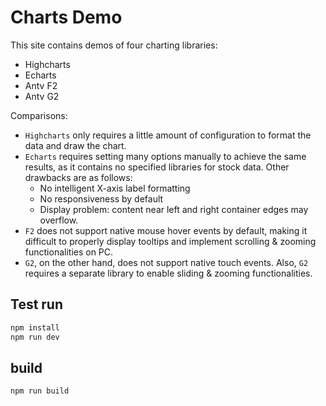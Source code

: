 # Charts Demo

This site contains demos of four charting libraries:

* Highcharts
* Echarts
* Antv F2
* Antv G2

Comparisons:

- `Highcharts` only requires a little amount of configuration to format the data and draw the chart.
- `Echarts` requires setting many options manually to achieve the same results, as it contains no specified libraries for stock data. Other drawbacks are as follows:
  - No intelligent X-axis label formatting
  - No responsiveness by default
  - Display problem: content near left and right container edges may overflow.
- `F2` does not support native mouse hover events by default, making it difficult to properly display tooltips and implement scrolling & zooming functionalities on PC.
- `G2`, on the other hand, does not support native touch events. Also, `G2` requires a separate library to enable sliding & zooming functionalities.
## Test run

```bash
npm install
npm run dev
```

## build

```bash
npm run build
```